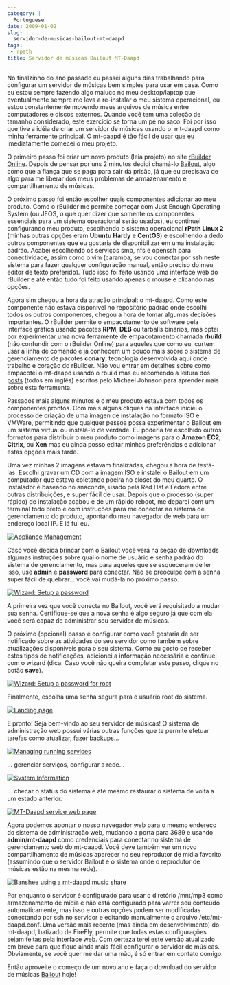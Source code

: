 ```yaml
---
category: |
  Portuguese
date: 2009-01-02
slug: |
  servidor-de-musicas-bailout-mt-daapd
tags:
 - rpath
title: Servidor de músicas Bailout MT-Daapd
---
```


No finalzinho do ano passado eu passei alguns dias trabalhando para
configurar um servidor de músicas bem simples para usar em casa. Como eu
estou sempre fazendo algo maluco no meu desktop/laptop que eventualmente
sempre me leva a re-instalar o meu sistema operacional, eu estou
constantemente movendo meus arquivos de música entre computadores e
discos externos. Quando você tem uma coleção de tamanho considerado,
este exercício se torna um pé no saco. Foi por isso que tive a idéia de
criar um servidor de músicas usando o  mt-daapd como minha ferramente
principal. O mt-daapd é tão fácil de usar que eu imediatamente comecei o
meu projeto.

O primeiro passo foi criar um novo produto (leia projeto) no site
[rBuilder Online](http://www.rpath.org). Depois de pensar por uns 2
minutos decidi chamá-lo [Bailout](http://bailout.rpath.org), algo como
que a fiança que se paga para sair da prisão, já que eu precisava de
algo para me liberar dos meus problemas de armazenamento e
compartilhamento de músicas.

O próximo passo foi então escolher quais componentes adicionar ao meu
produto. Como o rBuilder me permite começar com Just Enough Operating
System (ou JEOS, o que quer dizer que somente os componentes essenciais
para um sistema operacional serão usados), eu continuei configurando meu
produto, escolhendo o sistema operacional **rPath Linux 2** (minhas
outras opções eram **Ubuntu Hardy** e **CentOS**) e escolhendo a dedo
outros componentes que eu gostaria de disponibilizar em uma instalação
padrão. Acabei escolhendo os serviços smb, nfs e openssh para
conectividade, assim como o vim (caramba, se vou conectar por ssh neste
sistema para fazer qualquer configuração manual, então preciso do meu
editor de texto preferido). Tudo isso foi feito usando uma interface web
do rBuilder e até então tudo foi feito usando apenas o mouse e clicando
nas opções.

Agora sim chegou a hora da atração principal: o mt-daapd. Como este
componente não estava disponível no repositório padrão onde escolhi
todos os outros componentes, chegou a hora de tomar algumas decisões
importantes. O rBuilder permite o empacotamento de software pela
interface gráfica usando pacotes **RPM**, **DEB** ou tarballs binários,
mas optei por experimentar uma nova ferramente de empacotamento chamada
**rbuild** (não confundir com o rBuilder Online) para aqueles que como
eu, curtem usar a linha de comando e já conhecem um pouco mais sobre o
sistema de gerenciamento de pacotes **conary**, tecnologia desenvolvida
aqui onde trabalho e coração do rBuilder. Não vou entrar em detalhes
sobre como empacotei o mt-daapd usando o rbuild mas eu recomendo a
leitura dos
[posts](http://blogs.conary.com/index.php/mkj/2008/08/29/simplifying_assumptions)
(todos em inglês) escritos pelo Michael Johnson para aprender mais sobre
esta ferramenta.

Passados mais alguns minutos e o meu produto estava com todos os
componentes prontos. Com mais alguns cliques na interface iniciei o
processo de criação de uma imagen de instalação no formato ISO e VMWare,
permitindo que qualquer pessoa possa experimentar o Bailout em um
sistema virtual ou instalá-lo de verdade. Eu poderia ter escolhido
outros formatos para distribuir o meu produto como imagens para o
**Amazon EC2**, **Citrix**, ou **Xen** mas eu ainda posso editar minhas
preferências e adicionar estas opções mais tarde.

Uma vez minhas 2 imagens estavam finalizadas, chegou a hora de
testá-las. Escolhi gravar um CD com a imagem ISO e instalei o Bailout em
um computador que estava coletando poeira no closet do meu quarto. O
instalador é baseado no anaconda, usado pela Red Hat e Fedora entre
outras distribuições, e super fácil de usar. Depois que o processo
(super rápido) de instalação acabou e de um rápido reboot, me deparei
com um terminal todo preto e com instruções para me conectar ao sistema
de gerenciamento do produto, apontando meu navegador de web para um
endereço local IP. E lá fui eu.

[![Appliance
Management](http://farm4.static.flickr.com/3227/3087612648_23a5164936.jpg)](http://www.flickr.com/photos/ogmaciel/3087612648/)

Caso você decida brincar com o Bailout você verá na seção de downloads
algumas instruções sobre qual o nome de usuário e senha padrão do
sistema de gerenciamento, mas para aqueles que se esqueceram de ler
isso, use **admin** e **password** para conectar. Não se preoculpe com a
senha super fácil de quebrar... você vai mudá-la no próximo passo.

[![Wizard: Setup a
password](http://farm4.static.flickr.com/3218/3086775491_bb6ee9acd6.jpg)](http://www.flickr.com/photos/ogmaciel/3086775491/)

A primeira vez que você conecta no Bailout, você será requisitado a
mudar sua senha. Certifique-se que a nova senha é algo seguro já que com
ela você será capaz de administrar seu servidor de músicas.

O próximo (opcional) passo é configurar como você gostaria de ser
notificado sobre as atividades do seu servidor como também sobre
atualizações disponíveis para o seu sistema. Como eu gosto de receber
estes tipos de notificações, adicionei a informação necessária e
continuei com o wizard (dica: Caso você não queira completar este passo,
clique no botão **save**).

[![Wizard: Setup a password for
root](http://farm4.static.flickr.com/3228/3087612788_1e44136a71.jpg)](http://www.flickr.com/photos/ogmaciel/3087612788/)

Finalmente, escolha uma senha segura para o usuário root do sistema.

[![Landing
page](http://farm4.static.flickr.com/3050/3086776079_e03069c47b.jpg)](http://www.flickr.com/photos/ogmaciel/3086776079/)

E pronto! Seja bem-vindo ao seu servidor de músicas! O sistema de
administração web possui várias outras funções que te permite efetuar
tarefas como atualizar, fazer backups...

[![Managing running
services](http://farm4.static.flickr.com/3198/3086776183_1b03d6363d.jpg)](http://www.flickr.com/photos/ogmaciel/3086776183/)

... gerenciar serviços, configurar a rede...

[![System
Information](http://farm4.static.flickr.com/3033/3086776791_7100cd5479.jpg)](http://www.flickr.com/photos/ogmaciel/3086776791/)

... checar o status do sistema e até mesmo restaurar o sistema de volta
a um estado anterior.

[![MT-Daapd service web
page](http://farm4.static.flickr.com/3077/3087613296_2f78daff21.jpg)](http://www.flickr.com/photos/ogmaciel/3087613296/)

Agora podemos apontar o nosso navegador web para o mesmo endereço do
sistema de administração web, mudando a porta para 3689 e usando
**admin**/**mt-daapd** como credenciais para conectar no sistema de
gerenciamento web do mt-daapd. Você deve também ver um novo
compartilhamento de músicas aparecer no seu reprodutor de mídia favorito
(assumindo que o servidor Bailout e o sistema onde o reprodutor de
músicas estão na mesma rede).

[![Banshee using a mt-daapd music
share](http://farm4.static.flickr.com/3038/3086941341_6586e3754d.jpg)](http://www.flickr.com/photos/ogmaciel/3086941341/)

Por enquanto o servidor é configurado para usar o diretório /mnt/mp3
como armazenamento de mídia e não está configurado para varrer seu
conteúdo automaticamente, mas isso e outras opções podem ser modificadas
conectando por ssh no servidor e editando manualmente o arquivo
/etc/mt-daapd.conf. Uma versão mais recente (mas ainda em
desenvolvimento) do mt-daapd, batizado de FireFly, permite que todas
estas configurações sejam feitas pela interface web. Com certeza terei
este versão atualizado em breve para que fique ainda mais fácil
configurar o servidor de músicas. Obviamente, se você quer me dar uma
mão, é só entrar em contato comigo.

Então aproveite o começo de um novo ano e faça o download do servidor de
músicas [Bailout](http://bailout.rpath.org) hoje!
